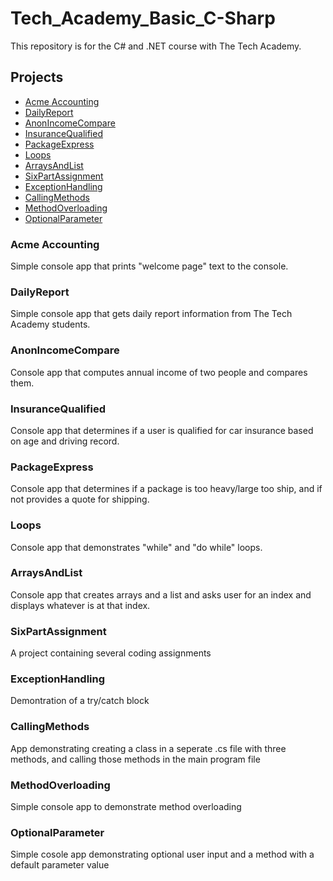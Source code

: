 # Tech_Academy_Basic_C-Sharp

This repository is for the C# and .NET course with The Tech Academy.

## Projects
- [Acme Accounting](#acme-accounting)
- [DailyReport](#dailyreport)
- [AnonIncomeCompare](#anonincomecompare)
- [InsuranceQualified](#insurancequalified)
- [PackageExpress](#packageexpress)
- [Loops](#loops)
- [ArraysAndList](#arraysandlist)
- [SixPartAssignment](#sixpartassignment)
- [ExceptionHandling](#exceptionhandling)
- [CallingMethods](#callingmethods)
- [MethodOverloading](#methodoverloading)
- [OptionalParameter](#optionalparameter)


### Acme Accounting
Simple console app that prints "welcome page" text to the console.

### DailyReport
Simple console app that gets daily report information from The Tech Academy students.

### AnonIncomeCompare
Console app that computes annual income of two people and compares them.

### InsuranceQualified
Console app that determines if a user is qualified for car insurance based on age and driving record.

### PackageExpress
Console app that determines if a package is too heavy/large too ship, and if not provides a quote for shipping.

### Loops
Console app that demonstrates "while" and "do while" loops.

### ArraysAndList
Console app that creates arrays and a list and asks user for an index and displays whatever is at that index.

### SixPartAssignment
A project containing several coding assignments

### ExceptionHandling
Demontration of a try/catch block

### CallingMethods
App demonstrating creating a class in a seperate .cs file with three methods, and calling those methods in the main program file

### MethodOverloading
Simple console app to demonstrate method overloading

### OptionalParameter
Simple cosole app demonstrating optional user input and a method with a default parameter value
